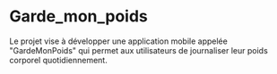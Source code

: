 # Garde_mon_poids
Le projet vise à développer une application mobile appelée  "GardeMonPoids" qui permet aux utilisateurs de journaliser leur poids corporel  quotidiennement. 
